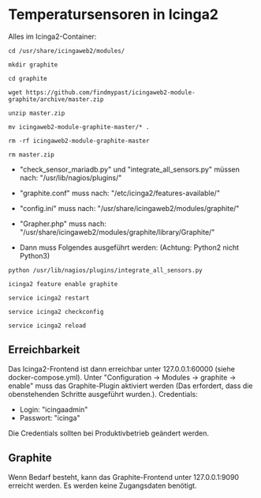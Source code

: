 # Temperatursensoren in Icinga2

Alles im Icinga2-Container:

`cd /usr/share/icingaweb2/modules/`

`mkdir graphite`

`cd graphite`

`wget https://github.com/findmypast/icingaweb2-module-graphite/archive/master.zip`

`unzip master.zip`

`mv icingaweb2-module-graphite-master/* .`

`rm -rf icingaweb2-module-graphite-master`

`rm master.zip`

- "check_sensor_mariadb.py" und "integrate_all_sensors.py" müssen nach: "/usr/lib/nagios/plugins/"

- "graphite.conf" muss nach: "/etc/icinga2/features-available/"

- "config.ini" muss nach: "/usr/share/icingaweb2/modules/graphite/"

- "Grapher.php" muss nach: "/usr/share/icingaweb2/modules/graphite/library/Graphite/"

- Dann muss Folgendes ausgeführt werden: (Achtung: Python2 nicht Python3)

`python /usr/lib/nagios/plugins/integrate_all_sensors.py`

`icinga2 feature enable graphite`

`service icinga2 restart`

`service icinga2 checkconfig`

`service icinga2 reload`

## Erreichbarkeit

Das Icinga2-Frontend ist dann erreichbar unter 127.0.0.1:60000 (siehe docker-compose.yml). Unter "Configuration -> Modules -> graphite -> enable" muss das Graphite-Plugin aktiviert werden (Das erfordert, dass die obenstehenden Schritte ausgeführt wurden.). Credentials:

- Login: "icingaadmin"
- Passwort: "icinga"

Die Credentials sollten bei Produktivbetrieb geändert werden.

## Graphite

Wenn Bedarf besteht, kann das Graphite-Frontend unter 127.0.0.1:9090 erreicht werden. Es werden keine Zugangsdaten benötigt.
